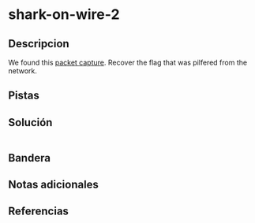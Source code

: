 # shark-on-wire-2

## Descripcion
We found this [packet capture](https://jupiter.challenges.picoctf.org/static/b506393b6f9d53b94011df000c534759/capture.pcap). Recover the flag that was pilfered from the network.

## Pistas

## Solución

```
```

## Bandera

## Notas adicionales

## Referencias